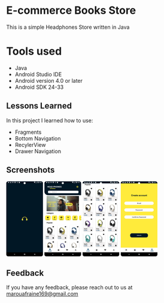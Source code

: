 # E-commerce Books Store

This is a simple Headphones Store written in Java


# Tools used
- Java
- Android Studio IDE
- Android version 4.0 or later
- Android SDK 24-33


## Lessons Learned

In this project I learned how to use:
- Fragments
- Bottom Navigation
- RecylerView
- Drawer Navigation


## Screenshots

<img src="https://raw.githubusercontent.com/Fraine-Maroua/E-commerce_Headphones_Store/master/s1.png" alt="Splash Screen" width="98" height="200" /> <img src="https://raw.githubusercontent.com/Fraine-Maroua/E-commerce_Headphones_Store/master/s2.png" alt="Splash Screen" width="98" height="200" /> <img src="https://raw.githubusercontent.com/Fraine-Maroua/E-commerce_Headphones_Store/master/s3.png" alt="Splash Screen" width="98" height="200" /> <img src="https://raw.githubusercontent.com/Fraine-Maroua/E-commerce_Headphones_Store/master/s4.png" alt="Splash Screen" width="98" height="200" />


## Feedback

If you have any feedback, please reach out to us at marouafraine169@gmail.com
